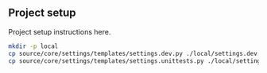 ## Project setup

Project setup instructions here.

```bash
mkdir -p local
cp source/core/settings/templates/settings.dev.py ./local/settings.dev.py
cp source/core/settings/templates/settings.unittests.py ./local/settings.unittests.py
```
